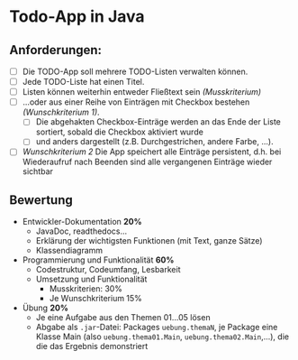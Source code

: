# Todo-App in Java

## Anforderungen:

- [ ] Die TODO-App soll mehrere TODO-Listen verwalten können.
- [ ] Jede TODO-Liste hat einen Titel.
- [ ] Listen können weiterhin entweder Fließtext sein *(Musskriterium)*
- [ ] ...oder aus einer Reihe von Einträgen mit Checkbox bestehen *(Wunschkriterium 1)*.
  - [ ] Die abgehakten Checkbox-Einträge werden an das Ende der Liste sortiert, sobald die Checkbox aktiviert wurde
  - [ ] und anders dargestellt (z.B. Durchgestrichen, andere Farbe, ...).
- [ ] *Wunschkriterium 2* Die App speichert alle Einträge persistent, d.h. bei Wiederaufruf nach Beenden sind alle vergangenen Einträge wieder sichtbar

## Bewertung

- Entwickler-Dokumentation **20%**
  - JavaDoc, readthedocs...
  - Erklärung der wichtigsten Funktionen (mit Text, ganze Sätze)
  - Klassendiagramm
- Programmierung und Funktionalität **60%**
  - Codestruktur, Codeumfang, Lesbarkeit
  - Umsetzung und Funktionalität
    - Musskriterien: 30%
    - Je Wunschkriterium 15%
- Übung **20%**
  - Je eine Aufgabe aus den Themen 01…05 lösen
  - Abgabe als `.jar`-Datei: Packages `uebung.themaN`, je Package eine Klasse Main (also `uebung.thema01.Main`, `uebung.thema02.Main`,...), die die das Ergebnis demonstriert
